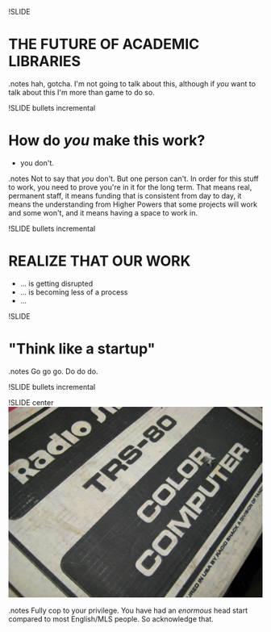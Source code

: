 !SLIDE 
# THE FUTURE OF ACADEMIC LIBRARIES #

.notes hah, gotcha. I'm not going to talk about this, although if *you* want to talk about this I'm more than game to do so.

!SLIDE bullets incremental
# How do *you* make this work? #
* you don't.

.notes Not to say that *you* don't. But one person can't. In order for this stuff to work, you need to prove you're in it for the long term. That means real, permanent staff, it means funding that is consistent from day to day, it means the understanding from Higher Powers that some projects will work and some won't, and it means having a space to work in.

!SLIDE bullets incremental
# REALIZE THAT OUR WORK #
* ... is getting disrupted
* ... is becoming less of a process
* ... 
 
!SLIDE
# "Think like a startup" #

.notes Go go go. Do do do. 

!SLIDE bullets incremental


!SLIDE center
![img/coco.jpg](img/coco.jpg)

.notes Fully cop to your privilege. You have had an *enormous* head start compared to most English/MLS people. So acknowledge that.
